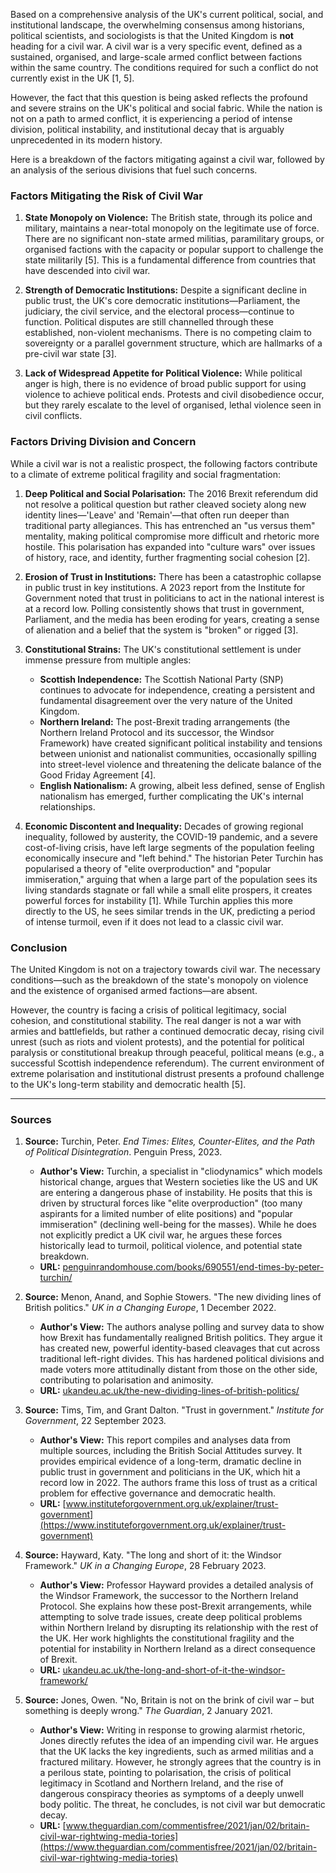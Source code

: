 Based on a comprehensive analysis of the UK's current political, social, and institutional landscape, the overwhelming consensus among historians, political scientists, and sociologists is that the United Kingdom is **not** heading for a civil war. A civil war is a very specific event, defined as a sustained, organised, and large-scale armed conflict between factions within the same country. The conditions required for such a conflict do not currently exist in the UK [1, 5].

However, the fact that this question is being asked reflects the profound and severe strains on the UK's political and social fabric. While the nation is not on a path to armed conflict, it is experiencing a period of intense division, political instability, and institutional decay that is arguably unprecedented in its modern history.

Here is a breakdown of the factors mitigating against a civil war, followed by an analysis of the serious divisions that fuel such concerns.

### Factors Mitigating the Risk of Civil War

1.  **State Monopoly on Violence:** The British state, through its police and military, maintains a near-total monopoly on the legitimate use of force. There are no significant non-state armed militias, paramilitary groups, or organised factions with the capacity or popular support to challenge the state militarily [5]. This is a fundamental difference from countries that have descended into civil war.

2.  **Strength of Democratic Institutions:** Despite a significant decline in public trust, the UK's core democratic institutions—Parliament, the judiciary, the civil service, and the electoral process—continue to function. Political disputes are still channelled through these established, non-violent mechanisms. There is no competing claim to sovereignty or a parallel government structure, which are hallmarks of a pre-civil war state [3].

3.  **Lack of Widespread Appetite for Political Violence:** While political anger is high, there is no evidence of broad public support for using violence to achieve political ends. Protests and civil disobedience occur, but they rarely escalate to the level of organised, lethal violence seen in civil conflicts.

### Factors Driving Division and Concern

While a civil war is not a realistic prospect, the following factors contribute to a climate of extreme political fragility and social fragmentation:

1.  **Deep Political and Social Polarisation:** The 2016 Brexit referendum did not resolve a political question but rather cleaved society along new identity lines—'Leave' and 'Remain'—that often run deeper than traditional party allegiances. This has entrenched an "us versus them" mentality, making political compromise more difficult and rhetoric more hostile. This polarisation has expanded into "culture wars" over issues of history, race, and identity, further fragmenting social cohesion [2].

2.  **Erosion of Trust in Institutions:** There has been a catastrophic collapse in public trust in key institutions. A 2023 report from the Institute for Government noted that trust in politicians to act in the national interest is at a record low. Polling consistently shows that trust in government, Parliament, and the media has been eroding for years, creating a sense of alienation and a belief that the system is "broken" or rigged [3].

3.  **Constitutional Strains:** The UK's constitutional settlement is under immense pressure from multiple angles:
    *   **Scottish Independence:** The Scottish National Party (SNP) continues to advocate for independence, creating a persistent and fundamental disagreement over the very nature of the United Kingdom.
    *   **Northern Ireland:** The post-Brexit trading arrangements (the Northern Ireland Protocol and its successor, the Windsor Framework) have created significant political instability and tensions between unionist and nationalist communities, occasionally spilling into street-level violence and threatening the delicate balance of the Good Friday Agreement [4].
    *   **English Nationalism:** A growing, albeit less defined, sense of English nationalism has emerged, further complicating the UK's internal relationships.

4.  **Economic Discontent and Inequality:** Decades of growing regional inequality, followed by austerity, the COVID-19 pandemic, and a severe cost-of-living crisis, have left large segments of the population feeling economically insecure and "left behind." The historian Peter Turchin has popularised a theory of "elite overproduction" and "popular immiseration," arguing that when a large part of the population sees its living standards stagnate or fall while a small elite prospers, it creates powerful forces for instability [1]. While Turchin applies this more directly to the US, he sees similar trends in the UK, predicting a period of intense turmoil, even if it does not lead to a classic civil war.

### Conclusion

The United Kingdom is not on a trajectory towards civil war. The necessary conditions—such as the breakdown of the state's monopoly on violence and the existence of organised armed factions—are absent.

However, the country is facing a crisis of political legitimacy, social cohesion, and constitutional stability. The real danger is not a war with armies and battlefields, but rather a continued democratic decay, rising civil unrest (such as riots and violent protests), and the potential for political paralysis or constitutional breakup through peaceful, political means (e.g., a successful Scottish independence referendum). The current environment of extreme polarisation and institutional distrust presents a profound challenge to the UK's long-term stability and democratic health [5].

---

### Sources

1.  **Source:** Turchin, Peter. *End Times: Elites, Counter-Elites, and the Path of Political Disintegration*. Penguin Press, 2023.
    *   **Author's View:** Turchin, a specialist in "cliodynamics" which models historical change, argues that Western societies like the US and UK are entering a dangerous phase of instability. He posits that this is driven by structural forces like "elite overproduction" (too many aspirants for a limited number of elite positions) and "popular immiseration" (declining well-being for the masses). While he does not explicitly predict a UK civil war, he argues these forces historically lead to turmoil, political violence, and potential state breakdown.
    *   **URL:** [penguinrandomhouse.com/books/690551/end-times-by-peter-turchin/](https://www.penguinrandomhouse.com/books/690551/end-times-by-peter-turchin/)

2.  **Source:** Menon, Anand, and Sophie Stowers. "The new dividing lines of British politics." *UK in a Changing Europe*, 1 December 2022.
    *   **Author's View:** The authors analyse polling and survey data to show how Brexit has fundamentally realigned British politics. They argue it has created new, powerful identity-based cleavages that cut across traditional left-right divides. This has hardened political divisions and made voters more attitudinally distant from those on the other side, contributing to polarisation and animosity.
    *   **URL:** [ukandeu.ac.uk/the-new-dividing-lines-of-british-politics/](https://ukandeu.ac.uk/the-new-dividing-lines-of-british-politics/)

3.  **Source:** Tims, Tim, and Grant Dalton. "Trust in government." *Institute for Government*, 22 September 2023.
    *   **Author's View:** This report compiles and analyses data from multiple sources, including the British Social Attitudes survey. It provides empirical evidence of a long-term, dramatic decline in public trust in government and politicians in the UK, which hit a record low in 2022. The authors frame this loss of trust as a critical problem for effective governance and democratic health.
    *   **URL:** [www.instituteforgovernment.org.uk/explainer/trust-government](https://www.instituteforgovernment.org.uk/explainer/trust-government)

4.  **Source:** Hayward, Katy. "The long and short of it: the Windsor Framework." *UK in a Changing Europe*, 28 February 2023.
    *   **Author's View:** Professor Hayward provides a detailed analysis of the Windsor Framework, the successor to the Northern Ireland Protocol. She explains how these post-Brexit arrangements, while attempting to solve trade issues, create deep political problems within Northern Ireland by disrupting its relationship with the rest of the UK. Her work highlights the constitutional fragility and the potential for instability in Northern Ireland as a direct consequence of Brexit.
    *   **URL:** [ukandeu.ac.uk/the-long-and-short-of-it-the-windsor-framework/](https://ukandeu.ac.uk/the-long-and-short-of-it-the-windsor-framework/)

5.  **Source:** Jones, Owen. "No, Britain is not on the brink of civil war – but something is deeply wrong." *The Guardian*, 2 January 2021.
    *   **Author's View:** Writing in response to growing alarmist rhetoric, Jones directly refutes the idea of an impending civil war. He argues that the UK lacks the key ingredients, such as armed militias and a fractured military. However, he strongly agrees that the country is in a perilous state, pointing to polarisation, the crisis of political legitimacy in Scotland and Northern Ireland, and the rise of dangerous conspiracy theories as symptoms of a deeply unwell body politic. The threat, he concludes, is not civil war but democratic decay.
    *   **URL:** [www.theguardian.com/commentisfree/2021/jan/02/britain-civil-war-rightwing-media-tories](https://www.theguardian.com/commentisfree/2021/jan/02/britain-civil-war-rightwing-media-tories)